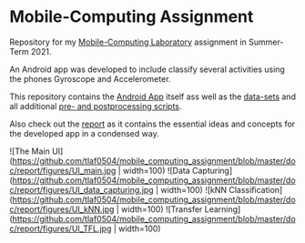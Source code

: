 # Mobile-Computing Assignment

Repository for my [Mobile-Computing Laboratory](https://github.com/osaukh/mobile_computing_lab/) assignment in Summer-Term 2021.

An Android app was developed to include classify several activities using the phones Gyroscope and Accelerometer.

This repository contains the [Android App](https://github.com/tlaf0504/mobile_computing_assignment/tree/master/AndroidApp) itself
ass well as the [data-sets](https://github.com/tlaf0504/mobile_computing_assignment/tree/master/Notebooks_Scripts_etc/ActivityRecognition/data)
and all additional [pre- and postprocessing scripts](https://github.com/tlaf0504/mobile_computing_assignment/tree/master/Notebooks_Scripts_etc/ActivityRecognition/notebooks).

Also check out the [report](https://github.com/tlaf0504/mobile_computing_assignment/blob/master/doc/report/conference_101719.pdf) as it contains
the essential ideas and concepts for the developed app in a condensed way.

![The Main UI](https://github.com/tlaf0504/mobile_computing_assignment/blob/master/doc/report/figures/UI_main.jpg | width=100)
![Data Capturing](https://github.com/tlaf0504/mobile_computing_assignment/blob/master/doc/report/figures/UI_data_capturing.jpg | width=100)
![kNN Classification](https://github.com/tlaf0504/mobile_computing_assignment/blob/master/doc/report/figures/UI_kNN.jpg | width=100)
![Transfer Learning](https://github.com/tlaf0504/mobile_computing_assignment/blob/master/doc/report/figures/UI_TFL.jpg | width=100)






